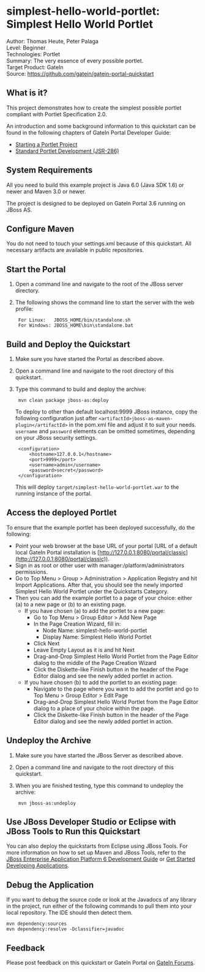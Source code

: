 <!--~ Do not edit this derived file! See gatein-portal-quickstarts-parent/src/main/freemarker/simplest-hello-world-portlet/README.md.ftl ~-->

simplest-hello-world-portlet: Simplest Hello World Portlet
============================
Author: Thomas Heute, Peter Palaga  
Level: Beginner  
Technologies: Portlet  
Summary: The very essence of every possible portlet.  
Target Product: GateIn  
Source: <https://github.com/gatein/gatein-portal-quickstart>

What is it?
-----------

This project demonstrates how to create the simplest possible portlet compliant with Portlet Specification 2.0.

An introduction and some background information to this quickstart can be found in the following chapters 
of GateIn Portal Developer Guide:

* [Starting a Portlet Project](https://docs.jboss.org/author/display/GTNPORTAL36/Starting+a+Portlet+Project)
* [Standard Portlet Development (JSR-286)](https://docs.jboss.org/author/display/GTNPORTAL36/Standard+Portlet+Development+%28JSR+286%29)


<!--~ Included from gatein-portal-quickstarts-parent/src/main/freemarker/include/portlet-general.md.ftl ~-->
<!--~ Included from gatein-portal-quickstarts-parent/src/main/freemarker/include/system-requirements.md.ftl ~-->
System Requirements
-------------------

All you need to build this example project is Java 6.0 (Java SDK 1.6) or newer and Maven 3.0 or newer.

The project is designed to be deployed on GateIn Portal 3.6 running on JBoss AS.


<!--~ Included from gatein-portal-quickstarts-parent/src/main/freemarker/include/configure-maven.md.ftl ~-->
Configure Maven
---------------

You do not need to touch your settings.xml because of this quickstart. All necessary artifacts are available in public
repositories.



<!--~ Included from gatein-portal-quickstarts-parent/src/main/freemarker/include/start-the-portal.md.ftl ~-->
Start the Portal
----------------

1. Open a command line and navigate to the root of the JBoss server directory.
2. The following shows the command line to start the server with the web profile:

        For Linux:   JBOSS_HOME/bin/standalone.sh
        For Windows: JBOSS_HOME\bin\standalone.bat


Build and Deploy the Quickstart
-------------------------------

1. Make sure you have started the Portal as described above.
2. Open a command line and navigate to the root directory of this quickstart.
3. Type this command to build and deploy the archive:

        mvn clean package jboss-as:deploy

   To deploy to other than default localhost:9999 JBoss instance, copy the following configuration
   just after `<artifactId>jboss-as-maven-plugin</artifactId>` in the pom.xml file and adjust it to suit your needs.
   `username` and `password` elements can be omitted sometimes, depending on your JBoss security settings.

        <configuration>
            <hostname>127.0.0.1</hostname>
            <port>9999</port>
            <username>admin</username>
            <password>secret</password>
        </configuration>

   This will deploy `target/simplest-hello-world-portlet.war` to the running instance of the portal.


Access the deployed Portlet
---------------------------

To ensure that the example portlet has been deployed successfully, do the following:

* Point your web browser at the base URL of your portal (URL of a default local GateIn Portal installation is
[http://127.0.0.1:8080/portal/classic](http://127.0.0.1:8080/portal/classic)).
* Sign in as root or other user with manager:/platform/administrators permissions.
* Go to Top Menu > Group > Administration > Application Registry and hit Import Applications. After that, you should
see the newly imported Simplest Hello World Portlet under the Quickstarts Category.
* Then you can add the example portlet to a page of your choice: either (a) to a new page or (b) to an existing page.
    * If you have chosen (a) to add the portlet to a new page:
        * Go to Top Menu > Group Editor > Add New Page
        * In the Page Creation Wizard, fill in:
            * Node Name: simplest-hello-world-portlet
            * Display Name: Simplest Hello World Portlet
        * Click Next
        * Leave Empty Layout as it is and hit Next
        * Drag-and-Drop Simplest Hello World Portlet from the Page Editor dialog to the middle of the Page Creation Wizard
        * Click the Diskette-like Finish button in the header of the Page Editor dialog and see the newly added portlet in action.
    * If you have chosen (b) to add the portlet to an existing page:
        * Navigate to the page where you want to add the portlet and go to Top Menu > Group Editor > Edit Page
        * Drag-and-Drop Simplest Hello World Portlet from the Page Editor dialog to a place of your choice within the page.
        * Click the Diskette-like Finish button in the header of the Page Editor dialog and see the newly added portlet in action.


Undeploy the Archive
--------------------


1. Make sure you have started the JBoss Server as described above.
2. Open a command line and navigate to the root directory of this quickstart.
3. When you are finished testing, type this command to undeploy the archive:

        mvn jboss-as:undeploy


Use JBoss Developer Studio or Eclipse with JBoss Tools to Run this Quickstart
-----------------------------------------------------------------------------
You can also deploy the quickstarts from Eclipse using JBoss Tools. For more information on how to set up Maven and JBoss Tools,
refer to the
[JBoss Enterprise Application Platform 6 Development Guide](https://access.redhat.com/knowledge/docs/JBoss_Enterprise_Application_Platform/)
or [Get Started Developing Applications](http://www.jboss.org/jdf/quickstarts/jboss-as-quickstart/guide/Introduction/ "Get Started Developing Applications").


<!--~ Included from gatein-portal-quickstarts-parent/src/main/freemarker/include/debug.md.ftl ~-->
Debug the Application
---------------------

If you want to debug the source code or look at the Javadocs of any library in the project, run either of the following 
commands to pull them into your local repository. The IDE should then detect them.

    mvn dependency:sources
    mvn dependency:resolve -Dclassifier=javadoc


<!--~ Included from gatein-portal-quickstarts-parent/src/main/freemarker/include/feedback.md.ftl ~-->
Feedback
--------

Please post feedback on this quickstart or GateIn Portal on [GateIn Forums](https://community.jboss.org/en/gatein?view=discussions).
